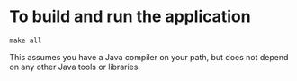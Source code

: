 # To build and run the application

```
make all
```

This assumes you have a Java compiler on your path,
but does not depend on any other Java tools or libraries.

